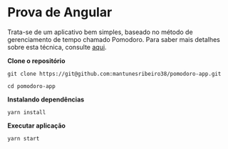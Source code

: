 # Prova de Angular

Trata-se de um aplicativo bem simples, baseado no método de gerenciamento de tempo chamado Pomodoro. Para saber mais detalhes sobre esta técnica, consulte <a href="https://pt.wikipedia.org/wiki/T%C3%A9cnica_pomodoro">aqui</a>.

**Clone o repositório**

```
git clone https://git@github.com:mantunesribeiro38/pomodoro-app.git

cd pomodoro-app
```
**Instalando dependências**

```
yarn install

```

**Executar aplicação**

```
yarn start
```

